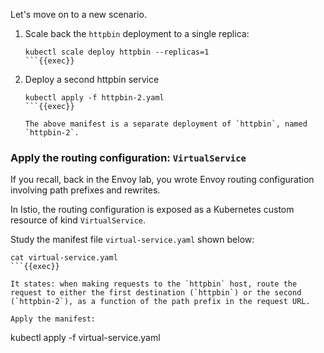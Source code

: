 Let's move on to a new scenario.

1. Scale back the `httpbin` deployment to a single replica:

    ```
    kubectl scale deploy httpbin --replicas=1
    ```{{exec}}

1. Deploy a second httpbin service

    ```
    kubectl apply -f httpbin-2.yaml
    ```{{exec}}

    The above manifest is a separate deployment of `httpbin`, named `httpbin-2`.

### Apply the routing configuration: `VirtualService`

If you recall, back in the Envoy lab, you wrote Envoy routing configuration involving path prefixes and rewrites.

In Istio, the routing configuration is exposed as a Kubernetes custom resource of kind `VirtualService`.

Study the manifest file `virtual-service.yaml` shown below:

```
cat virtual-service.yaml
```{{exec}}

It states: when making requests to the `httpbin` host, route the request to either the first destination (`httpbin`) or the second (`httpbin-2`), as a function of the path prefix in the request URL.

Apply the manifest:

```
kubectl apply -f virtual-service.yaml
```{{exec}}
